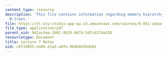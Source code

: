 ```yaml
---
content_type: resource
description: 'This file contains information regarding memory hierarchy: models, cache-oblivious
  B-trees.'
file: https://ol-ocw-studio-app-qa.s3.amazonaws.com/courses/6-851-advanced-data-structures-spring-2012/c6f34855ea96e1ada07a0bbb0e58de81_MIT6_851S12_Lec7.pdf
file_type: application/pdf
parent_uid: 9d1ac4aa-2b01-9b19-847d-5dfcd274a338
resourcetype: Document
title: Lecture 7 Notes
uid: c6f34855-ea96-e1ad-a07a-0bbb0e58de81
---
```

